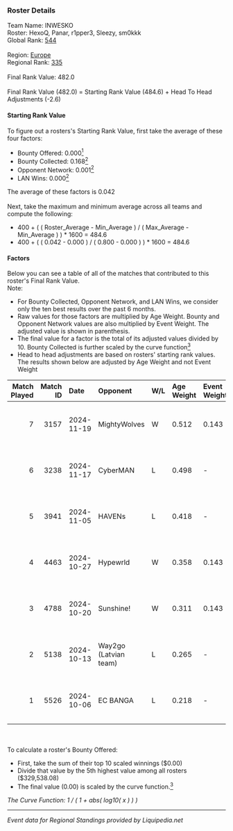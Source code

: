 ### Roster Details<br />
Team Name: INWESKO<br />
Roster: HexoQ, Panar, r1pper3, Sleezy, sm0kkk<br />
Global Rank: [544](../standings_global.md)<br />
<br />
Region: [Europe]( ../standings_europe.md)<br />
Regional Rank: [335]( ../standings_europe.md)<br />
<br />
Final Rank Value:  482.0<br />
<br />
Final Rank Value (482.0) = Starting Rank Value (484.6) + Head To Head Adjustments (-2.6)<br />

#### Starting Rank Value<br />
To figure out a rosters's Starting Rank Value, first take the average of these four factors:<br />
- Bounty Offered: 0.000[<sup>1</sup>](#table2)
- Bounty Collected: 0.168[<sup>2</sup>](#table1)
- Opponent Network: 0.001[<sup>2</sup>](#table1)
- LAN Wins: 0.000[<sup>2</sup>](#table1)

The average of these factors is 0.042<br />
<br />
Next, take the maximum and minimum average across all teams and compute the following:<br />
- 400 + ( ( Roster_Average - Min_Average ) / ( Max_Average - Min_Average ) ) * 1600 = 484.6
- 400 + ( ( 0.042 - 0.000 ) / ( 0.800 - 0.000 ) ) * 1600 = 484.6


#### Factors<br />
Below you can see a table of all of the matches that contributed to this roster's Final Rank Value.<br />
Note:<br />

- For Bounty Collected, Opponent Network, and LAN Wins, we consider only the ten best results over the past 6 months.
- Raw values for those factors are multiplied by Age Weight. Bounty and Opponent Network values are also multiplied by Event Weight. The adjusted value is shown in parenthesis.
- The final value for a factor is the total of its adjusted values divided by 10. Bounty Collected is further scaled by the curve function[<sup>3</sup>](#curveFunction)
- Head to head adjustments are based on rosters' starting rank values. The results shown below are adjusted by Age Weight and not Event Weight
<span id="table1"></span><br />


| Match Played | Match ID | Date       | Opponent              | W/L | Age Weight | Event Weight | Bounty Collected | Opponent Network | LAN Wins  | H2H Adj. | Roster                                |
| -: | -: | :- | :- | :- | :- | :- | :- | :- | :- | -: | :- |
|            7 |     3157 | 2024-11-19 | MightyWolves          | W   | 0.512      | 0.143        | 0.000 (0.000)    | 0.039 (0.003)    | 0 (0.000) |     6.46 | HexoQ, Panar, r1pper3, Sleezy, sm0kkk |
|            6 |     3238 | 2024-11-17 | CyberMAN              | L   | 0.498      | -            | -                | -                | -         |    -8.18 | HexoQ, Panar, r1pper3, Sleezy, sm0kkk |
|            5 |     3941 | 2024-11-05 | HAVENs                | L   | 0.418      | -            | -                | -                | -         |    -8.08 | HexoQ, Panar, r1pper3, Sleezy, sm0kkk |
|            4 |     4463 | 2024-10-27 | Hypewrld              | W   | 0.358      | 0.143        | 0.002 (0.000)    | 0.185 (0.009)    | 0 (0.000) |     9.04 | HexoQ, Panar, r1pper3, Sleezy, sm0kkk |
|            3 |     4788 | 2024-10-20 | Sunshine!             | W   | 0.311      | 0.143        | 0.000 (0.000)    | 0.000 (0.000)    | 0 (0.000) |     3.74 | HexoQ, Panar, r1pper3, Sleezy, sm0kkk |
|            2 |     5138 | 2024-10-13 | Way2go (Latvian team) | L   | 0.265      | -            | -                | -                | -         |    -2.52 | HexoQ, Panar, r1pper3, Sleezy, sm0kkk |
|            1 |     5526 | 2024-10-06 | EC BANGA              | L   | 0.218      | -            | -                | -                | -         |    -3.06 | HexoQ, Panar, r1pper3, Sleezy, sm0kkk |

<br />
<span id="table2"></span><br />
To calculate a roster's Bounty Offered:<br />

- First, take the sum of their top 10 scaled winnings ($0.00)
- Divide that value by the 5th highest value among all rosters ($329,538.08)
- The final value (0.00) is scaled by the curve function.[<sup>3</sup>](#curveFunction)

<span id="curveFunction"></span>_The Curve Function: 1 / ( 1 + abs( log10( x ) ) )_<br />

---
_Event data for Regional Standings provided by Liquipedia.net_<br />
